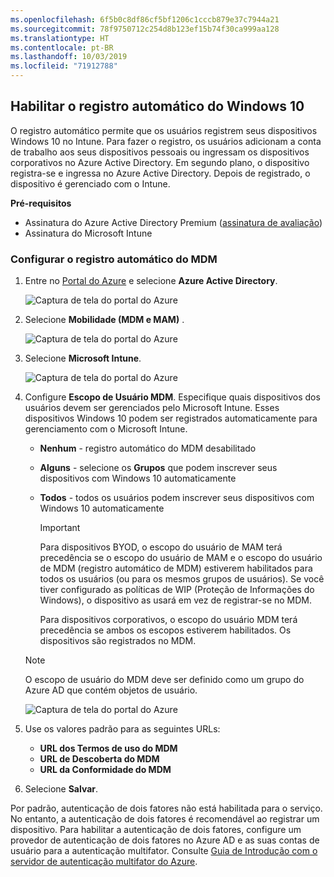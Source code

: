 ```yaml
---
ms.openlocfilehash: 6f5b0c8df86cf5bf1206c1cccb879e37c7944a21
ms.sourcegitcommit: 78f9750712c254d8b123ef15b74f30ca999aa128
ms.translationtype: HT
ms.contentlocale: pt-BR
ms.lasthandoff: 10/03/2019
ms.locfileid: "71912788"
---
```

## <a name="enable-windows-10-automatic-enrollment"></a>Habilitar o registro automático do Windows 10

O registro automático permite que os usuários registrem seus dispositivos Windows 10 no Intune. Para fazer o registro, os usuários adicionam a conta de trabalho aos seus dispositivos pessoais ou ingressam os dispositivos corporativos no Azure Active Directory. Em segundo plano, o dispositivo registra-se e ingressa no Azure Active Directory. Depois de registrado, o dispositivo é gerenciado com o Intune.

**Pré-requisitos**

- Assinatura do Azure Active Directory Premium ([assinatura de avaliação](http://go.microsoft.com/fwlink/?LinkID=816845))
- Assinatura do Microsoft Intune

### <a name="configure-automatic-mdm-enrollment"></a>Configurar o registro automático do MDM

1. Entre no [Portal do Azure](https://portal.azure.com) e selecione **Azure Active Directory**.

   ![Captura de tela do portal do Azure](../enrollment/media/windows-enroll/auto-enroll-azure-main.png)

2. Selecione **Mobilidade (MDM e MAM)** .

   ![Captura de tela do portal do Azure](../enrollment/media/windows-enroll/auto-enroll-mdm.png)

3. Selecione **Microsoft Intune**.

   ![Captura de tela do portal do Azure](../enrollment/media/windows-enroll/auto-enroll-intune.png)

4. Configure **Escopo de Usuário MDM**. Especifique quais dispositivos dos usuários devem ser gerenciados pelo Microsoft Intune. Esses dispositivos Windows 10 podem ser registrados automaticamente para gerenciamento com o Microsoft Intune.

   - **Nenhum** - registro automático do MDM desabilitado
   - **Alguns** - selecione os **Grupos** que podem inscrever seus dispositivos com Windows 10 automaticamente
   - **Todos** - todos os usuários podem inscrever seus dispositivos com Windows 10 automaticamente

      > [!IMPORTANT]
      > Para dispositivos BYOD, o escopo do usuário de MAM terá precedência se o escopo do usuário de MAM e o escopo do usuário de MDM (registro automático de MDM) estiverem habilitados para todos os usuários (ou para os mesmos grupos de usuários). Se você tiver configurado as políticas de WIP (Proteção de Informações do Windows), o dispositivo as usará em vez de registrar-se no MDM.
      >
      > Para dispositivos corporativos, o escopo do usuário MDM terá precedência se ambos os escopos estiverem habilitados. Os dispositivos são registrados no MDM.

   > [!NOTE]
   > O escopo de usuário do MDM deve ser definido como um grupo do Azure AD que contém objetos de usuário.

   ![Captura de tela do portal do Azure](../enrollment/media/windows-enroll/auto-enroll-scope.png)

5. Use os valores padrão para as seguintes URLs:
    - **URL dos Termos de uso do MDM**
    - **URL de Descoberta do MDM**
    - **URL da Conformidade do MDM**

6. Selecione **Salvar**.

Por padrão, autenticação de dois fatores não está habilitada para o serviço. No entanto, a autenticação de dois fatores é recomendável ao registrar um dispositivo. Para habilitar a autenticação de dois fatores, configure um provedor de autenticação de dois fatores no Azure AD e as suas contas de usuário para a autenticação multifator. Consulte [Guia de Introdução com o servidor de autenticação multifator do Azure](https://docs.microsoft.com/azure/multi-factor-authentication/multi-factor-authentication-get-started-cloud).
